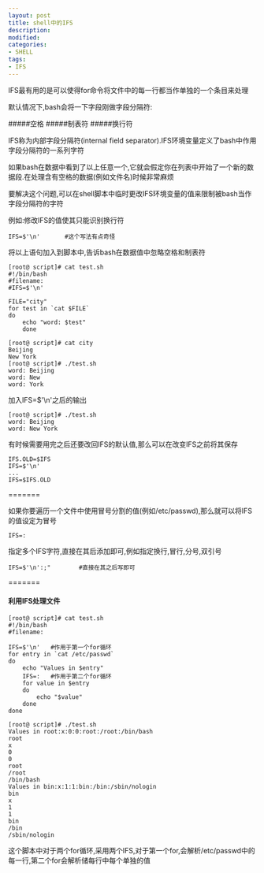 ```yaml
---
layout: post
title: shell中的IFS
description:  
modified: 
categories: 
- SHELL 
tags:
- IFS
---
```


IFS最有用的是可以使得for命令将文件中的每一行都当作单独的一个条目来处理

默认情况下,bash会将一下字段刚做字段分隔符:

#####空格
#####制表符
#####换行符

IFS称为内部字段分隔符(internal field separator).IFS环境变量定义了bash中作用字段分隔符的一系列字符

如果bash在数据中看到了以上任意一个,它就会假定你在列表中开始了一个新的数据段.在处理含有空格的数据(例如文件名)时候非常麻烦

要解决这个问题,可以在shell脚本中临时更改IFS环境变量的值来限制被bash当作字段分隔符的字符

例如:修改IFS的值使其只能识别换行符

	IFS=$'\n'		#这个写法有点奇怪

将以上语句加入到脚本中,告诉bash在数据值中忽略空格和制表符


	[root@ script]# cat test.sh 
	#!/bin/bash
	#filename:
	#IFS=$'\n'

	FILE="city"
	for test in `cat $FILE`
	do
		echo "word: $test"
		done

	[root@ script]# cat city 
	Beijing 
	New York
	[root@ script]# ./test.sh 
	word: Beijing
	word: New
	word: York


加入IFS=$'\n'之后的输出

	[root@ script]# ./test.sh 
	word: Beijing 
	word: New York


有时候需要用完之后还要改回IFS的默认值,那么可以在改变IFS之前将其保存

	IFS.OLD=$IFS
	IFS=$'\n'
	...
	IFS=$IFS.OLD


=======

如果你要遍历一个文件中使用冒号分割的值(例如/etc/passwd),那么就可以将IFS的值设定为冒号

	IFS=:

指定多个IFS字符,直接在其后添加即可,例如指定换行,冒行,分号,双引号
	
	IFS=$'\n':;"		#直接在其之后写即可


=======

#### 利用IFS处理文件

	[root@ script]# cat test.sh  
	#!/bin/bash
	#filename:

	IFS=$'\n'	#作用于第一个for循环
	for entry in `cat /etc/passwd`
	do
		echo "Values in $entry"
		IFS=:	#作用于第二个for循环
		for value in $entry
		do
			echo "$value"
		done
	done

	[root@ script]# ./test.sh  
	Values in root:x:0:0:root:/root:/bin/bash
	root
	x
	0
	0
	root
	/root
	/bin/bash
	Values in bin:x:1:1:bin:/bin:/sbin/nologin
	bin
	x
	1
	1
	bin
	/bin
	/sbin/nologin

这个脚本中对于两个for循环,采用两个IFS,对于第一个for,会解析/etc/passwd中的每一行,第二个for会解析储每行中每个单独的值


